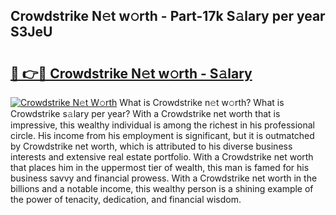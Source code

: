 ## Crowdstrike N𝚎t w𝚘rth - Part-17k S𝚊lary per year S3JeU

# <h2><a href="http://gc5alu.nevu.top/?p=Crowdstrike">🔗 👉🔴 Crowdstrike N𝚎t w𝚘rth - S𝚊lary</a></h2>

[![Crowdstrike N𝚎t W𝚘rth](https://i.imgur.com/Oavwk0R.jpeg)](http://gc5alu.nevu.top/?p=Crowdstrike)
What is Crowdstrike n𝚎t w𝚘rth? What is Crowdstrike s𝚊lary per year?
With a Crowdstrike net worth that is impressive, this wealthy individual is among the richest in his professional circle. His income from his employment is significant, but it is outmatched by Crowdstrike net worth, which is attributed to his diverse business interests and extensive real estate portfolio. With a Crowdstrike net worth that places him in the uppermost tier of wealth, this man is famed for his business savvy and financial prowess. With a Crowdstrike net worth in the billions and a notable income, this wealthy person is a shining example of the power of tenacity, dedication, and financial wisdom.

